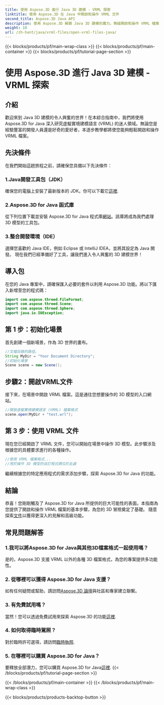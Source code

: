 ```yaml
---
title: 使用 Aspose.3D 進行 Java 3D 建模 - VRML 探索
linktitle: 使用 Aspose.3D 在 Java 中開啟和操作 VRML 文件
second_title: Aspose.3D Java API
description: 使用 Aspose.3D 解鎖 Java 3D 建模的魔力。無縫開啟和操作 VRML 檔案。潛入一個充滿無限可能的世界！
weight: 10
url: /zh-hant/java/vrml-files/open-vrml-files-java/
---
```


{{< blocks/products/pf/main-wrap-class >}}
{{< blocks/products/pf/main-container >}}
{{< blocks/products/pf/tutorial-page-section >}}

# 使用 Aspose.3D 進行 Java 3D 建模 - VRML 探索

## 介紹
歡迎來到 Java 3D 建模的令人興奮的世界！在本綜合指南中，我們將使用 Aspose.3D for Java 深入研究虛擬實境建模語言 (VRML) 的迷人領域。無論您是經驗豐富的開發人員還是好奇的愛好者，本逐步教學都將使您能夠輕鬆開啟和操作 VRML 檔案。
## 先決條件
在我們開始這趟旅程之前，請確保您具備以下先決條件：
### 1.Java開發工具包（JDK）
確保您的電腦上安裝了最新版本的 JDK。你可以下載它[這裡](https://www.oracle.com/java/technologies/javase-downloads.html).
### 2.Aspose.3D for Java 函式庫
從下列位置下載並安裝 Aspose.3D for Java 程式庫[網站](https://releases.aspose.com/3d/java/)。該庫將成為我們處理 3D 模型的工具包。
### 3.整合開發環境（IDE）
選擇您喜歡的 Java IDE，例如 Eclipse 或 IntelliJ IDEA，並將其設定為 Java 開發。
現在我們已經準備好了工具，讓我們進入令人興奮的 3D 建模世界！
## 導入包
在您的 Java 專案中，請確保匯入必要的套件以利用 Aspose.3D 功能。將以下匯入新增至您的程式碼：
```java
import com.aspose.threed.FileFormat;
import com.aspose.threed.Scene;
import com.aspose.threed.Sphere;
import java.io.IOException;
```
## 第 1 步：初始化場景
首先創建一個新場景，作為 3D 世界的畫布。
```java
//文檔目錄的路徑。
String MyDir = "Your Document Directory";
//初始化場景
Scene scene = new Scene();
```
## 步驟2：開啟VRML文件
接下來，在場景中開啟 VRML 檔案。這是通往您想要操作的 3D 模型的入口網站。
```java
//開放虛擬實境建模語言 (VRML) 檔案格式
scene.open(MyDir + "test.wrl");
```
## 第 3 步：使用 VRML 文件
現在您已經開啟了 VRML 文件，您可以開始在場景中操作 3D 模型。此步驟涉及根據您的具體要求進行的各種操作。
```java
//使用 VRML 檔案格式...
//用於操作 3D 模型的自訂程式碼位於此處
```
繼續根據您的特定應用程式的需求添加步驟，探索 Aspose.3D for Java 的功能。
## 結論
恭喜！您剛剛觸及了 Aspose.3D for Java 所提供的巨大可能性的表面。本指南為您提供了開啟和操作 VRML 檔案的基本步驟，為您的 3D 冒險奠定了基礎。
隨意探索[文件](https://reference.aspose.com/3d/java/)以獲得更深入的見解和高級功能。
## 常見問題解答
### 1.我可以將Aspose.3D for Java與其他3D檔案格式一起使用嗎？
是的，Aspose.3D 支援 VRML 以外的各種 3D 檔案格式，為您的專案提供多功能性。
### 2. 從哪裡可以獲得 Aspose.3D for Java 支援？
如有任何疑問或幫助，請訪問[Aspose.3D 論壇](https://forum.aspose.com/c/3d/18)與社區和專家建立聯繫。
### 3. 有免費試用嗎？
當然！您可以透過免費試用來探索 Aspose.3D 的功能[這裡](https://releases.aspose.com/).
### 4. 如何取得臨時駕照？
對於臨時許可選項，請訪問[臨時執照](https://purchase.aspose.com/temporary-license/).
### 5. 在哪裡可以購買 Aspose.3D for Java？
要釋放全部潛力，您可以購買 Aspose.3D for Java[這裡](https://purchase.aspose.com/buy).
{{< /blocks/products/pf/tutorial-page-section >}}

{{< /blocks/products/pf/main-container >}}
{{< /blocks/products/pf/main-wrap-class >}}

{{< blocks/products/products-backtop-button >}}
